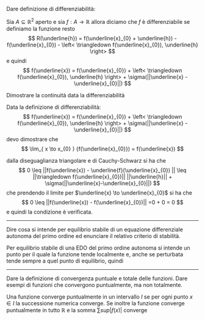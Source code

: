 Dare definizione di differenziabilità:

Sia $A\subseteq \mathbb{R}^{2}$ aperto e sia $f:A\to \mathbb{R}$  allora diciamo che $f$ è differenziabile se definiamo la funzione resto
$$
R(\underline{h}) = f(\underline{x}_{0} + \underline{h}) - f(\underline{x}_{0}) - \left< \triangledown f(\underline{x}_{0}), \underline{h} \right>  
$$
e quindi 
$$
f(\underline{x}) = f(\underline{x}_{0}) + \left< \triangledown f(\underline{x}_{0}), \underline{h} \right> + \sigma(||\underline{x} - \underline{x}_{0}||)
$$


Dimostrare la continuità data la differenziabilità

Data la definizione di differenziabilità:
$$
f(\underline{x})  = f(\underline{x}_{0}) + \left< \triangledown f(\underline{x}_{0}), \underline{h} \right> + \sigma(||\underline{x} - \underline{x}_{0}||) 
$$
devo dimostrare che 
$$
\lim_{ x \to x_{0} } {f(\underline{x}_{0}}) = f(\underline{x}) 
$$

dalla diseguaglianza triangolare e di Cauchy-Schwarz si ha che
$$
0 \leq ||f(\underline{x}) - \underline{f}(\underline{x}_{0}) || \leq ||\triangledown f(\underline{x}_{0})|| ||\underline{h}|| + \sigma(||\underline{x}-\underline{x}_{0}||)
$$
che prendendo il limite per $\underline{x} \to \underline{x}_{0}$ si ha che 
$$
0 \leq ||f(\underline{x}) - f(\underline{x}_{0})|| =0 + 0 = 0
$$
e quindi la condizione è verificata.


---


Dire cosa si intende per equilibrio stabile di un equazione differenziale autonoma del primo ordine ed enunciare il relativo criterio di stabilità.


Per equilibrio stabile di una EDO del primo ordine autonoma si intende un punto per il quale la funzione tende localmente e, anche se perturbata tende sempre a quel punto di equilibrio, quindi


---

Dare la definizione di convergenza puntuale e totale delle funzioni. Dare esempi di funzioni che convergono puntualmente, ma non totalmente.


Una funzione converge puntualmente in un intervallo $I$ se per ogni punto $x\in I$ la successione numerica converge.
Se inoltre la funzione converge puntualmente in tutto $\mathbb{R}$ e la somma $\sum sup|f(x)|$ converge